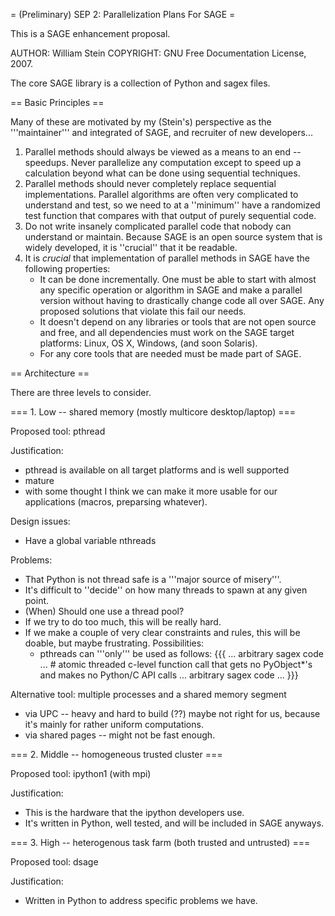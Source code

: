 = (Preliminary) SEP 2: Parallelization Plans For SAGE =

This is a SAGE enhancement proposal. 

AUTHOR: William Stein
COPYRIGHT: GNU Free Documentation License, 2007.

The core SAGE library is a collection of Python and sagex files. 

== Basic Principles ==

Many of these are motivated by my (Stein's) perspective as the '''maintainer''' and integrated of SAGE, and recruiter of new developers...

  1. Parallel methods should always be viewed as a means to an end -- speedups.  Never parallelize any computation except to speed up a calculation beyond what can be done using sequential techniques. 
  2. Parallel methods should never completely replace sequential implementations.  Parallel algorithms are often very complicated to understand and test, so we need to at a ''minimum'' have a randomized test function that compares with that output of purely sequential code. 
  3. Do not write insanely complicated parallel code that nobody can understand or maintain.  Because SAGE is an open source system that is widely developed, it is ''crucial'' that it be readable.
  4. It is *crucial* that implementation of parallel methods in SAGE have the following properties:
      * It can be done incrementally.  One must be able to start with almost any specific operation or algorithm in SAGE and make a parallel version without having to drastically change code all over SAGE.  Any proposed solutions that violate this fail our needs.
      * It doesn't depend on any libraries or tools that are not open source and free, and all dependencies must work on the SAGE target platforms: Linux, OS X, Windows, (and soon Solaris). 
      * For any core tools that are needed must be made part of SAGE.
 
== Architecture ==
 
There are three levels to consider.

=== 1. Low -- shared memory (mostly multicore desktop/laptop) ===

Proposed tool: pthread

Justification: 
   * pthread is available on all target platforms and is well supported
   * mature
   * with some thought I think we can make it more usable for our applications (macros, preparsing whatever).
   

Design issues:
   * Have a global variable nthreads

Problems:
   * That Python is not thread safe is a '''major source of misery'''.
   * It's difficult to ''decide'' on how many threads to spawn at any given point.
   * (When) Should one use a thread pool?
   * If we try to do too much, this will be really hard.
   * If we make a couple of very clear constraints and rules, this will be doable, but maybe frustrating.  Possibilities:
        * pthreads can '''only''' be used as follows:
{{{
    ... arbitrary sagex code ...
    # atomic threaded c-level function call that gets no PyObject*'s and makes no Python/C API calls
    ... arbitrary sagex code ...
}}}

Alternative tool: multiple processes and a shared memory segment
   * via UPC -- heavy and hard to build (??)  maybe not right for us, because it's mainly for rather uniform computations.
   * via shared pages -- might not be fast enough.




=== 2. Middle -- homogeneous trusted cluster ===

Proposed tool: ipython1 (with mpi)

Justification: 
  * This is the hardware that the ipython developers use.
  * It's written in Python, well tested, and will be included in SAGE anyways.

=== 3. High -- heterogenous task farm (both trusted and untrusted) ===

Proposed tool: dsage

Justification:
  * Written in Python to address specific problems we have.
  
  
